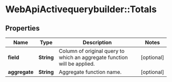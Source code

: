 # WebApiActivequerybuilder::Totals

## Properties
Name | Type | Description | Notes
------------ | ------------- | ------------- | -------------
**field** | **String** | Column of original query to which an aggregate function will be applied. | [optional] 
**aggregate** | **String** | Aggregate function name. | [optional] 


